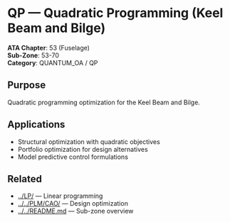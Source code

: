 # QP — Quadratic Programming (Keel Beam and Bilge)

**ATA Chapter**: 53 (Fuselage)  
**Sub-Zone**: 53-70  
**Category**: QUANTUM_OA / QP

## Purpose

Quadratic programming optimization for the Keel Beam and Bilge.

## Applications

- Structural optimization with quadratic objectives
- Portfolio optimization for design alternatives
- Model predictive control formulations

## Related

- [../LP/](../LP/) — Linear programming
- [../../PLM/CAO/](../../PLM/CAO/) — Design optimization
- [../../README.md](../../README.md) — Sub-zone overview
